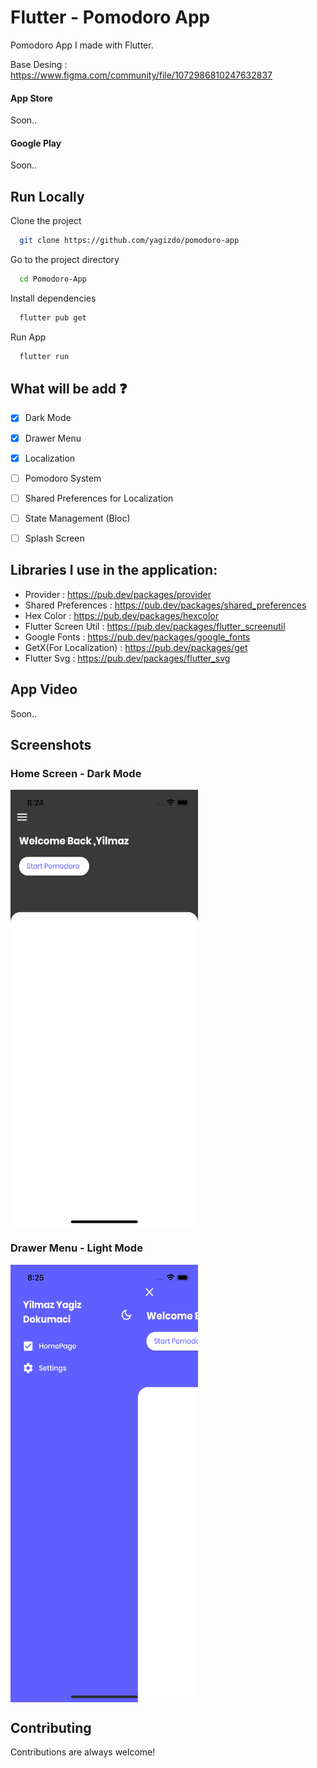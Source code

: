 # Flutter - Pomodoro App

Pomodoro App I made with Flutter.

Base Desing : https://www.figma.com/community/file/1072986810247632837


#### App Store
Soon..
<!-- <a href="https://apps.apple.com/us/app/todo-moon/id1614639836?itsct=apps_box_badge&amp;itscg=30200" style="display: inline-block; overflow: hidden; border-radius: 13px; width: 250px; height: 83px;"><img src="https://tools.applemediaservices.com/api/badges/download-on-the-app-store/black/en-us?size=250x83&amp;releaseDate=1648080000&h=22d3f068eb8b08f464c9983cec8a32f8" alt="Download on the App Store" style="border-radius: 13px; width: 250px; height: 83px;"></a> -->
#### Google Play
Soon..
<!-- <a href='https://play.google.com/store/apps/details?id=com.yagizdokumaci.todo_app&pcampaignid=pcampaignidMKT-Other-global-all-co-prtnr-py-PartBadge-Mar2515-1'>
   <img alt='Get it on Google Play' width="250" height="100" src='https://play.google.com/intl/en_us/badges/static/images/badges/en_badge_web_generic.png'/></a>
-->   

## Run Locally

Clone the project

```bash
  git clone https://github.com/yagizdo/pomodoro-app
```

Go to the project directory

```bash
  cd Pomodoro-App
```

Install dependencies

```bash
  flutter pub get
```

Run App

```bash
  flutter run
```


## What will be add :question:

- [x] Dark Mode
- [x] Drawer Menu
- [X] Localization
- [ ] Pomodoro System
- [ ] Shared Preferences for Localization
- [ ] State Management (Bloc)
- [ ] Splash Screen


##  Libraries I use in the application:
- Provider : https://pub.dev/packages/provider
- Shared Preferences : https://pub.dev/packages/shared_preferences
- Hex Color : https://pub.dev/packages/hexcolor
- Flutter Screen Util : https://pub.dev/packages/flutter_screenutil
- Google Fonts : https://pub.dev/packages/google_fonts
- GetX(For Localization) : https://pub.dev/packages/get
- Flutter Svg : https://pub.dev/packages/flutter_svg


## App Video
Soon..


## Screenshots

### Home Screen - Dark Mode
<img align="center" width="300" height="700" src="screenshots/homescreen.png">

### Drawer Menu - Light Mode
<img align="center" width="300" height="700" src="screenshots/drawermenu.png">


## Contributing

Contributions are always welcome!
